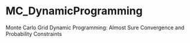 # MC_DynamicProgramming
Monte Carlo Grid Dynamic Programming: Almost Sure Convergence and Probability Constraints
